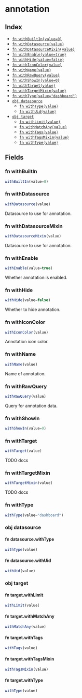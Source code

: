 # annotation



## Index

* [`fn withBuiltIn(value=0)`](#fn-withbuiltin)
* [`fn withDatasource(value)`](#fn-withdatasource)
* [`fn withDatasourceMixin(value)`](#fn-withdatasourcemixin)
* [`fn withEnable(value=true)`](#fn-withenable)
* [`fn withHide(value=false)`](#fn-withhide)
* [`fn withIconColor(value)`](#fn-withiconcolor)
* [`fn withName(value)`](#fn-withname)
* [`fn withRawQuery(value)`](#fn-withrawquery)
* [`fn withShowIn(value=0)`](#fn-withshowin)
* [`fn withTarget(value)`](#fn-withtarget)
* [`fn withTargetMixin(value)`](#fn-withtargetmixin)
* [`fn withType(value="dashboard")`](#fn-withtype)
* [`obj datasource`](#obj-datasource)
  * [`fn withType(value)`](#fn-datasourcewithtype)
  * [`fn withUid(value)`](#fn-datasourcewithuid)
* [`obj target`](#obj-target)
  * [`fn withLimit(value)`](#fn-targetwithlimit)
  * [`fn withMatchAny(value)`](#fn-targetwithmatchany)
  * [`fn withTags(value)`](#fn-targetwithtags)
  * [`fn withTagsMixin(value)`](#fn-targetwithtagsmixin)
  * [`fn withType(value)`](#fn-targetwithtype)

## Fields

### fn withBuiltIn

```ts
withBuiltIn(value=0)
```



### fn withDatasource

```ts
withDatasource(value)
```

Datasource to use for annotation.

### fn withDatasourceMixin

```ts
withDatasourceMixin(value)
```

Datasource to use for annotation.

### fn withEnable

```ts
withEnable(value=true)
```

Whether annotation is enabled.

### fn withHide

```ts
withHide(value=false)
```

Whether to hide annotation.

### fn withIconColor

```ts
withIconColor(value)
```

Annotation icon color.

### fn withName

```ts
withName(value)
```

Name of annotation.

### fn withRawQuery

```ts
withRawQuery(value)
```

Query for annotation data.

### fn withShowIn

```ts
withShowIn(value=0)
```



### fn withTarget

```ts
withTarget(value)
```

TODO docs

### fn withTargetMixin

```ts
withTargetMixin(value)
```

TODO docs

### fn withType

```ts
withType(value="dashboard")
```



### obj datasource


#### fn datasource.withType

```ts
withType(value)
```



#### fn datasource.withUid

```ts
withUid(value)
```



### obj target


#### fn target.withLimit

```ts
withLimit(value)
```



#### fn target.withMatchAny

```ts
withMatchAny(value)
```



#### fn target.withTags

```ts
withTags(value)
```



#### fn target.withTagsMixin

```ts
withTagsMixin(value)
```



#### fn target.withType

```ts
withType(value)
```


